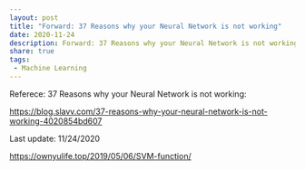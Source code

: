 ```yaml
---
layout: post
title: "Forward: 37 Reasons why your Neural Network is not working"
date: 2020-11-24
description: Forward: 37 Reasons why your Neural Network is not working
share: true
tags:
 - Machine Learning
---
```


Referece: 37 Reasons why your Neural Network is not working:

<https://blog.slavv.com/37-reasons-why-your-neural-network-is-not-working-4020854bd607>

Last update: 11/24/2020

https://ownyulife.top/2019/05/06/SVM-function/